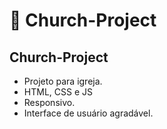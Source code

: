 # :dizzy: Church-Project

##  Church-Project 
- Projeto para igreja.
- HTML, CSS e JS
- Responsivo.
- Interface de usuário agradável.
##
